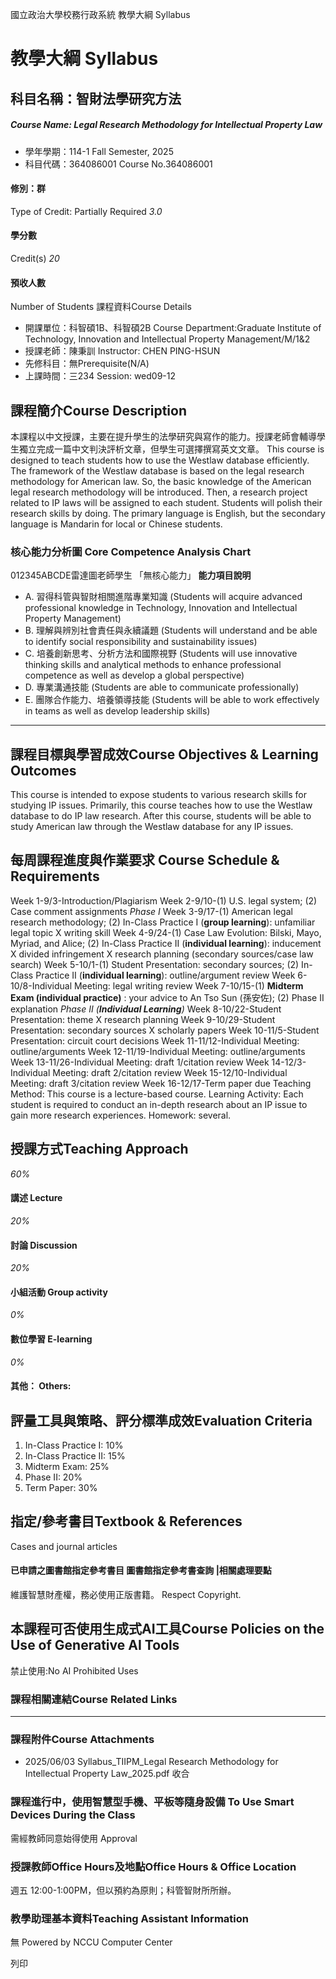 國立政治大學校務行政系統 教學大綱 Syllabus
# 教學大綱 Syllabus
##  科目名稱：智財法學研究方法
#####  Course Name: Legal Research Methodology for Intellectual Property Law
  * 學年學期：114-1 Fall Semester, 2025 
  * 科目代碼：364086001 Course No.364086001


#### 修別：群
Type of Credit: Partially Required 
_3.0_
#### 學分數
Credit(s)
_20_
#### 預收人數
Number of Students
課程資料Course Details
  * 開課單位：科智碩1B、科智碩2B Course Department:Graduate Institute of Technology, Innovation and Intellectual Property Management/M/1&2 
  * 授課老師：陳秉訓 Instructor: CHEN PING-HSUN 
  * 先修科目：無Prerequisite(N/A)
  * 上課時間：三234 Session: wed09-12 


##  課程簡介Course Description
本課程以中文授課，主要在提升學生的法學研究與寫作的能力。授課老師會輔導學生獨立完成一篇中文判決評析文章，但學生可選擇撰寫英文文章。
This course is designed to teach students how to use the Westlaw database efficiently. The framework of the Westlaw database is based on the legal research methodology for American law. So, the basic knowledge of the American legal research methodology will be introduced. Then, a research project related to IP laws will be assigned to each student. Students will polish their research skills by doing.
The primary language is English, but the secondary language is Mandarin for local or Chinese students.
###  核心能力分析圖 Core Competence Analysis Chart
012345ABCDE雷達圖老師學生
「無核心能力」 
**能力項目說明**
  * A. 習得科管與智財相關進階專業知識 (Students will acquire advanced professional knowledge in Technology, Innovation and Intellectual Property Management)
  * B. 理解與辨別社會責任與永續議題 (Students will understand and be able to identify social responsibility and sustainability issues)
  * C. 培養創新思考、分析方法和國際視野 (Students will use innovative thinking skills and analytical methods to enhance professional competence as well as develop a global perspective)
  * D. 專業溝通技能 (Students are able to communicate professionally)
  * E. 團隊合作能力、培養領導技能 (Students will be able to work effectively in teams as well as develop leadership skills)


* * *
##  課程目標與學習成效Course Objectives & Learning Outcomes 
This course is intended to expose students to various research skills for studying IP issues. Primarily, this course teaches how to use the Westlaw database to do IP law research.
After this course, students will be able to study American law through the Westlaw database for any IP issues.
##  每周課程進度與作業要求 Course Schedule & Requirements
Week 1-9/3-Introduction/Plagiarism
Week 2-9/10-(1) U.S. legal system; (2) Case comment assignments
_Phase I_
Week 3-9/17-(1) American legal research methodology; (2) In-Class Practice I (**group learning**): unfamiliar legal topic X writing skill
Week 4-9/24-(1) Case Law Evolution: Bilski, Mayo, Myriad, and Alice; (2) In-Class Practice II (**individual learning**): inducement X divided infringement X research planning (secondary sources/case law search)
Week 5-10/1-(1) Student Presentation: secondary sources; (2) In-Class Practice II (**individual learning**): outline/argument review 
Week 6-10/8-Individual Meeting: legal writing review
Week 7-10/15-(1) **Midterm Exam (individual practice)** : your advice to An Tso Sun (孫安佐); (2) Phase II explanation
_Phase II (**Individual Learning**)_
Week 8-10/22-Student Presentation: theme X research planning
Week 9-10/29-Student Presentation: secondary sources X scholarly papers
Week 10-11/5-Student Presentation: circuit court decisions
Week 11-11/12-Individual Meeting: outline/arguments 
Week 12-11/19-Individual Meeting: outline/arguments
Week 13-11/26-Individual Meeting: draft 1/citation review
Week 14-12/3-Individual Meeting: draft 2/citation review
Week 15-12/10-Individual Meeting: draft 3/citation review
Week 16-12/17-Term paper due
Teaching Method: This course is a lecture-based course.
Learning Activity: Each student is required to conduct an in-depth research about an IP issue to gain more research experiences.
Homework: several.
##  授課方式Teaching Approach
_60%_
####  講述 Lecture
_20%_
####  討論 Discussion
_20%_
####  小組活動 Group activity
_0%_
####  數位學習 E-learning
_0%_
####  其他： Others:
##  評量工具與策略、評分標準成效Evaluation Criteria
1. In-Class Practice I: 10%
2. In-Class Practice II: 15%
3. Midterm Exam: 25%
4. Phase II: 20%
5. Term Paper: 30%
##  指定/參考書目Textbook & References
Cases and journal articles
####  已申請之圖書館指定參考書目  圖書館指定參考書查詢 |相關處理要點
維護智慧財產權，務必使用正版書籍。 Respect Copyright.
##  本課程可否使用生成式AI工具Course Policies on the Use of Generative AI Tools
禁止使用:No AI Prohibited Uses
###  課程相關連結Course Related Links
* * *
###  課程附件Course Attachments
  * 2025/06/03 Syllabus_TIIPM_Legal Research Methodology for Intellectual Property Law_2025.pdf  收合 


###  課程進行中，使用智慧型手機、平板等隨身設備 To Use Smart Devices During the Class
需經教師同意始得使用  Approval
###  授課教師Office Hours及地點Office Hours & Office Location
週五 12:00-1:00PM，但以預約為原則；科管智財所所辦。
###  教學助理基本資料Teaching Assistant Information
無
Powered by NCCU Computer Center
  
列印
